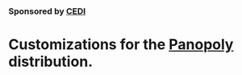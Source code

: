 ### Sponsored by [CEDI](http://cedi.com)

# Customizations for the [Panopoly](https://www.drupal.org/project/panopoly) distribution.
